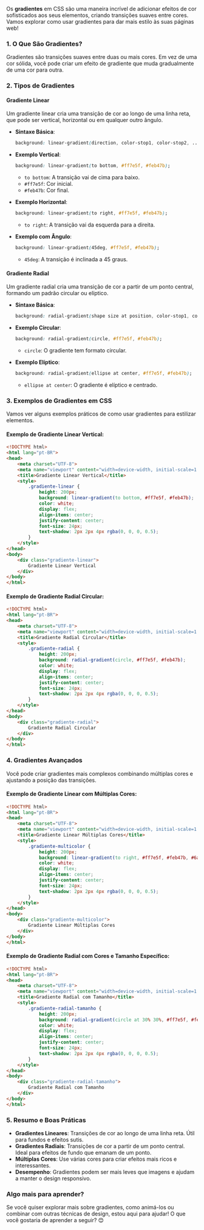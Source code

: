 Os **gradientes** em CSS são uma maneira incrível de adicionar efeitos de cor sofisticados aos seus elementos, criando transições suaves entre cores. Vamos explorar como usar gradientes para dar mais estilo às suas páginas web!

### 1. **O Que São Gradientes?**

Gradientes são transições suaves entre duas ou mais cores. Em vez de uma cor sólida, você pode criar um efeito de gradiente que muda gradualmente de uma cor para outra.

### 2. **Tipos de Gradientes**

#### **Gradiente Linear**

Um gradiente linear cria uma transição de cor ao longo de uma linha reta, que pode ser vertical, horizontal ou em qualquer outro ângulo.

- **Sintaxe Básica**:
  ```css
  background: linear-gradient(direction, color-stop1, color-stop2, ...);
  ```

- **Exemplo Vertical**:
  ```css
  background: linear-gradient(to bottom, #ff7e5f, #feb47b);
  ```

  - `to bottom`: A transição vai de cima para baixo.
  - `#ff7e5f`: Cor inicial.
  - `#feb47b`: Cor final.

- **Exemplo Horizontal**:
  ```css
  background: linear-gradient(to right, #ff7e5f, #feb47b);
  ```

  - `to right`: A transição vai da esquerda para a direita.

- **Exemplo com Ângulo**:
  ```css
  background: linear-gradient(45deg, #ff7e5f, #feb47b);
  ```

  - `45deg`: A transição é inclinada a 45 graus.

#### **Gradiente Radial**

Um gradiente radial cria uma transição de cor a partir de um ponto central, formando um padrão circular ou elíptico.

- **Sintaxe Básica**:
  ```css
  background: radial-gradient(shape size at position, color-stop1, color-stop2, ...);
  ```

- **Exemplo Circular**:
  ```css
  background: radial-gradient(circle, #ff7e5f, #feb47b);
  ```

  - `circle`: O gradiente tem formato circular.

- **Exemplo Elíptico**:
  ```css
  background: radial-gradient(ellipse at center, #ff7e5f, #feb47b);
  ```

  - `ellipse at center`: O gradiente é elíptico e centrado.

### 3. **Exemplos de Gradientes em CSS**

Vamos ver alguns exemplos práticos de como usar gradientes para estilizar elementos.

#### **Exemplo de Gradiente Linear Vertical**:
```html
<!DOCTYPE html>
<html lang="pt-BR">
<head>
    <meta charset="UTF-8">
    <meta name="viewport" content="width=device-width, initial-scale=1.0">
    <title>Gradiente Linear Vertical</title>
    <style>
        .gradiente-linear {
            height: 200px;
            background: linear-gradient(to bottom, #ff7e5f, #feb47b);
            color: white;
            display: flex;
            align-items: center;
            justify-content: center;
            font-size: 24px;
            text-shadow: 2px 2px 4px rgba(0, 0, 0, 0.5);
        }
    </style>
</head>
<body>
    <div class="gradiente-linear">
        Gradiente Linear Vertical
    </div>
</body>
</html>
```

#### **Exemplo de Gradiente Radial Circular**:
```html
<!DOCTYPE html>
<html lang="pt-BR">
<head>
    <meta charset="UTF-8">
    <meta name="viewport" content="width=device-width, initial-scale=1.0">
    <title>Gradiente Radial Circular</title>
    <style>
        .gradiente-radial {
            height: 200px;
            background: radial-gradient(circle, #ff7e5f, #feb47b);
            color: white;
            display: flex;
            align-items: center;
            justify-content: center;
            font-size: 24px;
            text-shadow: 2px 2px 4px rgba(0, 0, 0, 0.5);
        }
    </style>
</head>
<body>
    <div class="gradiente-radial">
        Gradiente Radial Circular
    </div>
</body>
</html>
```

### 4. **Gradientes Avançados**

Você pode criar gradientes mais complexos combinando múltiplas cores e ajustando a posição das transições.

#### **Exemplo de Gradiente Linear com Múltiplas Cores**:
```html
<!DOCTYPE html>
<html lang="pt-BR">
<head>
    <meta charset="UTF-8">
    <meta name="viewport" content="width=device-width, initial-scale=1.0">
    <title>Gradiente Linear Múltiplas Cores</title>
    <style>
        .gradiente-multicolor {
            height: 200px;
            background: linear-gradient(to right, #ff7e5f, #feb47b, #6a11cb, #2575fc);
            color: white;
            display: flex;
            align-items: center;
            justify-content: center;
            font-size: 24px;
            text-shadow: 2px 2px 4px rgba(0, 0, 0, 0.5);
        }
    </style>
</head>
<body>
    <div class="gradiente-multicolor">
        Gradiente Linear Múltiplas Cores
    </div>
</body>
</html>
```

#### **Exemplo de Gradiente Radial com Cores e Tamanho Específico**:
```html
<!DOCTYPE html>
<html lang="pt-BR">
<head>
    <meta charset="UTF-8">
    <meta name="viewport" content="width=device-width, initial-scale=1.0">
    <title>Gradiente Radial com Tamanho</title>
    <style>
        .gradiente-radial-tamanho {
            height: 200px;
            background: radial-gradient(circle at 30% 30%, #ff7e5f, #feb47b);
            color: white;
            display: flex;
            align-items: center;
            justify-content: center;
            font-size: 24px;
            text-shadow: 2px 2px 4px rgba(0, 0, 0, 0.5);
        }
    </style>
</head>
<body>
    <div class="gradiente-radial-tamanho">
        Gradiente Radial com Tamanho
    </div>
</body>
</html>
```

### 5. **Resumo e Boas Práticas**

- **Gradientes Lineares**: Transições de cor ao longo de uma linha reta. Útil para fundos e efeitos sutis.
- **Gradientes Radiais**: Transições de cor a partir de um ponto central. Ideal para efeitos de fundo que emanam de um ponto.
- **Múltiplas Cores**: Use várias cores para criar efeitos mais ricos e interessantes.
- **Desempenho**: Gradientes podem ser mais leves que imagens e ajudam a manter o design responsivo.

### Algo mais para aprender?

Se você quiser explorar mais sobre gradientes, como animá-los ou combinar com outras técnicas de design, estou aqui para ajudar! O que você gostaria de aprender a seguir? 😊